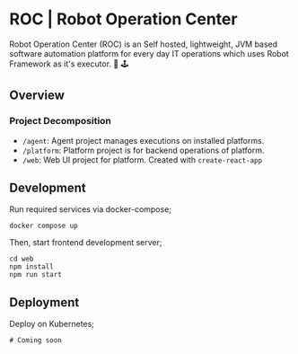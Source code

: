 # ROC | Robot Operation Center

Robot Operation Center (ROC) is an Self hosted, lightweight, JVM based software automation platform for every day IT operations which uses Robot Framework as it's executor. 🤖 🕹

## Overview

### Project Decomposition

- `/agent`: Agent project manages executions on installed platforms.
- `/platform`: Platform project is for backend operations of platform.
- `/web`: Web UI project for platform. Created with `create-react-app`

## Development

Run required services via docker-compose;

```
docker compose up
```

Then, start frontend development server;

```shell
cd web
npm install
npm run start
```

## Deployment

Deploy on Kubernetes;

```shell
# Coming soon
```

